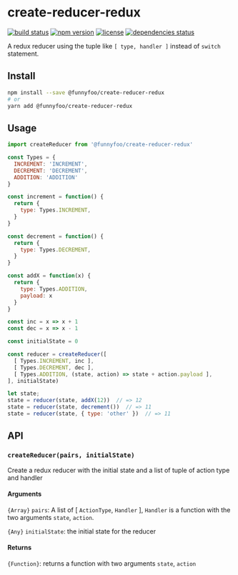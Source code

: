 # create-reducer-redux

[![build status](https://img.shields.io/circleci/project/github/FunnyFoo/create-reducer-redux.svg?style=flat-square)](https://circleci.com/gh/FunnyFoo/create-reducer-redux)
[![npm version](https://img.shields.io/npm/v/@funnyfoo/create-reducer-redux.svg?style=flat-square)](https://www.npmjs.com/package/@funnyfoo/create-reducer-redux)
[![license](https://img.shields.io/npm/l/@funnyfoo/create-reducer-redux.svg?style=flat-square)](https://github.com/FunnyFoo/create-reducer-redux/blob/master/LICENSE)
[![dependencies status](https://david-dm.org/funnyfoo/create-reducer-redux.svg?style=flat-square)](https://david-dm.org/funnyfoo/create-reducer-redux)

A redux reducer using the tuple like `[ type, handler ]` instead of `switch` statement.

## Install
```bash
npm install --save @funnyfoo/create-reducer-redux
# or
yarn add @funnyfoo/create-reducer-redux
```

## Usage
```js
import createReducer from '@funnyfoo/create-reducer-redux'

const Types = {
  INCREMENT: 'INCREMENT',
  DECREMENT: 'DECREMENT',
  ADDITION: 'ADDITION'
}

const increment = function() {
  return {
    type: Types.INCREMENT,
  }
}

const decrement = function() {
  return {
    type: Types.DECREMENT,
  }
}

const addX = function(x) {
  return {
    type: Types.ADDITION,
    payload: x
  }
}

const inc = x => x + 1
const dec = x => x - 1

const initialState = 0

const reducer = createReducer([
  [ Types.INCREMENT, inc ],
  [ Types.DECREMENT, dec ],
  [ Types.ADDITION, (state, action) => state + action.payload ],
], initialState)

let state;
state = reducer(state, addX(12))  // => 12
state = reducer(state, decrement())  // => 11
state = reducer(state, { type: 'other' })  // => 11

```

## API

### `createReducer(pairs, initialState)`
Create a redux reducer with the initial state and a list of tuple of action type and handler

#### Arguments
`{Array}` `pairs`: A list of [ `ActionType`, `Handler` ], `Handler` is a function with the two arguments `state`, `action`.

`{Any}` `initialState`: the initial state for the reducer

#### Returns
`{Function}`: returns a function with two arguments `state`, `action`
